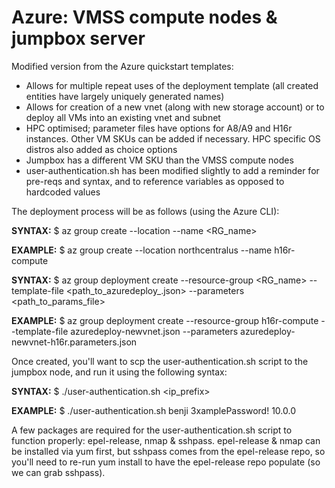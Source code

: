 # Azure: VMSS compute nodes & jumpbox server

Modified version from the Azure quickstart templates:

- Allows for multiple repeat uses of the deployment template (all created entities have largely uniquely generated names)
- Allows for creation of a new vnet (along with new storage account) or to deploy all VMs into an existing vnet and subnet
- HPC optimised; parameter files have options for A8/A9 and H16r instances. Other VM SKUs can be added if necessary. HPC specific OS distros also added as choice options
- Jumpbox has a different VM SKU than the VMSS compute nodes
- user-authentication.sh has been modified slightly to add a reminder for pre-reqs and syntax, and to reference variables as opposed to hardcoded values


The deployment process will be as follows (using the Azure CLI):
 
<b>SYNTAX:</b>        $ az group create --location <location> --name <RG_name>

<b>EXAMPLE:</b>       $ az group create --location northcentralus --name h16r-compute

<b>SYNTAX:</b>        $ az group deployment create --resource-group <RG_name> --template-file <path_to_azuredeploy_<vnet-option>.json> --parameters <path_to_params_file>

<b>EXAMPLE:</b>       $ az group deployment create --resource-group h16r-compute --template-file azuredeploy-newvnet.json --parameters azuredeploy-newvnet-h16r.parameters.json

Once created, you'll want to scp the user-authentication.sh script to the jumpbox node, and run it using the following syntax:
 
<b>SYNTAX:</b>        $ ./user-authentication.sh <username> <password> <ip_prefix>

<b>EXAMPLE:</b>       $ ./user-authentication.sh benji 3xamplePassword! 10.0.0

A few packages are required for the user-authentication.sh script to function properly: epel-release, nmap & sshpass. epel-release & nmap can be installed via yum first, but sshpass comes from the epel-release repo, so you'll need to re-run yum install to have the epel-release repo populate (so we can grab sshpass).
